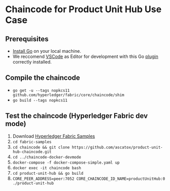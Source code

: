# Chaincode for Product Unit Hub Use Case
## Prerequisites
* [Install Go](https://golang.org/doc/install) on your local machine.
* We reccomend [VSCode](https://code.visualstudio.com/) as Editor for development with this Go [plugin](https://code.visualstudio.com/docs/languages/go) correctly installed.
## Compile the chaincode
* `go get -u --tags nopkcs11 github.com/hyperledger/fabric/core/chaincode/shim`
* `go build --tags nopkcs11`
## Test the chaincode (Hyperledger Fabric dev mode)
1. Download [Hyperledger Fabric Samples](https://hyperledger-fabric.readthedocs.io/en/latest/samples.html)
2. `cd fabric-samples`
3. `cd chaincode && git clone https://github.com/ascatox/product-unit-hub-chaincode.git`
4. `cd ../chaincode-docker-devmode`
5. `docker-compose -f docker-compose-simple.yaml up`
6. `docker exec -it chaincode bash`
7. `cd product-unit-hub && go build`
8. `CORE_PEER_ADDRESS=peer:7052 CORE_CHAINCODE_ID_NAME=productUnitHub:0 ./product-unit-hub`



